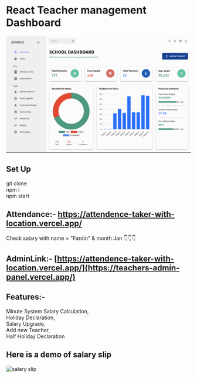 # React Teacher management Dashboard
![Dashboard UI](image.png)

## Set Up
git clone  
npm i  
npm start

## Attendance:- https://attendence-taker-with-location.vercel.app/
Check salary with name = "Fardin" & month Jan 👇👇👇   
## AdminLink:- [https://attendence-taker-with-location.vercel.app/](https://teachers-admin-panel.vercel.app/) 

## Features:-  
 Minute System Salary Calculation,  
 Holiday Declaration,   
 Salary Upgrade,     
 Add new Teacher,     
 Half Holiday Declaration 
## Here is a demo of salary slip

![salary slip](https://github.com/fardin-developer/teacher-admin-panel/assets/105560328/d2c72773-c9d6-4681-a9ec-f8bbc7dbbf75)
